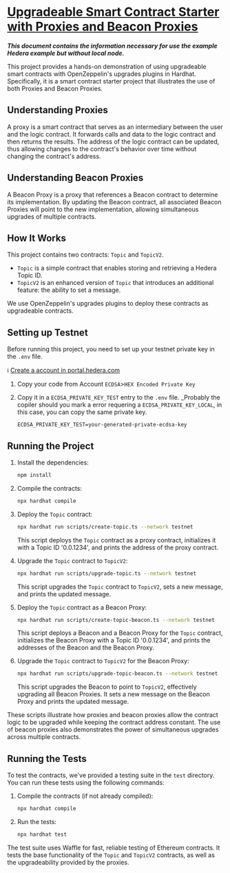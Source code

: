 # [Upgradeable Smart Contract Starter with Proxies and Beacon Proxies](https://github.com/Queen420nft/hedera-smart-contract-starter?tab=readme-ov-file)
_**This document contains the information necessary for use the example Hedera example but without local node.**_

This project provides a hands-on demonstration of using upgradeable smart contracts with OpenZeppelin's upgrades plugins in Hardhat. Specifically, it is a smart contract starter project that illustrates the use of both Proxies and Beacon Proxies.

## Understanding Proxies

A proxy is a smart contract that serves as an intermediary between the user and the logic contract. It forwards calls and data to the logic contract and then returns the results. The address of the logic contract can be updated, thus allowing changes to the contract's behavior over time without changing the contract's address.

## Understanding Beacon Proxies

A Beacon Proxy is a proxy that references a Beacon contract to determine its implementation. By updating the Beacon contract, all associated Beacon Proxies will point to the new implementation, allowing simultaneous upgrades of multiple contracts.

## How It Works

This project contains two contracts: `Topic` and `TopicV2`.

- `Topic` is a simple contract that enables storing and retrieving a Hedera Topic ID.
- `TopicV2` is an enhanced version of `Topic` that introduces an additional feature: the ability to set a message.

We use OpenZeppelin's upgrades plugins to deploy these contracts as upgradeable contracts.

## Setting up Testnet

Before running this project, you need to set up your testnet private key in the `.env` file.

:information_source: [Create a account in portal.hedera.com](https://portal.hedera.com/dashboard)

1. Copy your code from Account `ECDSA`>`HEX Encoded Private Key`


2. Copy it in a `ECDSA_PRIVATE_KEY_TEST` entry to the `.env` file. _Probably the copiler should you mark a error requering a `ECDSA_PRIVATE_KEY_LOCAL`, in this case, you can copy the same private key.

    ```
    ECDSA_PRIVATE_KEY_TEST=your-generated-private-ecdsa-key
    ```

## Running the Project

1. Install the dependencies:

    ```sh
    npm install
    ```

2. Compile the contracts:

    ```sh
    npx hardhat compile
    ```

3. Deploy the `Topic` contract:

    ```sh
    npx hardhat run scripts/create-topic.ts --network testnet
    ```

    This script deploys the `Topic` contract as a proxy contract, initializes it with a Topic ID '0.0.1234', and prints the address of the proxy contract.

4. Upgrade the `Topic` contract to `TopicV2`:

    ```sh
    npx hardhat run scripts/upgrade-topic.ts --network testnet
    ```

    This script upgrades the `Topic` contract to `TopicV2`, sets a new message, and prints the updated message.

5. Deploy the `Topic` contract as a Beacon Proxy:

    ```sh
    npx hardhat run scripts/create-topic-beacon.ts --network testnet
    ```

    This script deploys a Beacon and a Beacon Proxy for the `Topic` contract, initializes the Beacon Proxy with a Topic ID '0.0.1234', and prints the addresses of the Beacon and the Beacon Proxy.

6. Upgrade the `Topic` contract to `TopicV2` for the Beacon Proxy:

    ```sh
    npx hardhat run scripts/upgrade-topic-beacon.ts --network testnet
    ```

    This script upgrades the Beacon to point to `TopicV2`, effectively upgrading all Beacon Proxies. It sets a new message on the Beacon Proxy and prints the updated message.

These scripts illustrate how proxies and beacon proxies allow the contract logic to be upgraded while keeping the contract address constant. The use of beacon proxies also demonstrates the power of simultaneous upgrades across multiple contracts.

## Running the Tests

To test the contracts, we've provided a testing suite in the `test` directory. You can run these tests using the following commands:

1. Compile the contracts (if not already compiled):

    ```sh
    npx hardhat compile
    ```

2. Run the tests:

    ```sh
    npx hardhat test
    ```

The test suite uses Waffle for fast, reliable testing of Ethereum contracts. It tests the base functionality of the `Topic` and `TopicV2` contracts, as well as the upgradeability provided by the proxies.
